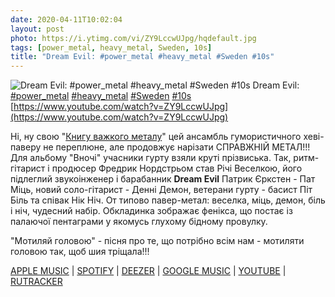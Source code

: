 ```yaml
---
date: 2020-04-11T10:02:04
layout: post
photo: https://i.ytimg.com/vi/ZY9LccwUJpg/hqdefault.jpg
tags: [power_metal, heavy_metal, Sweden, 10s]
title: "Dream Evil: #power_metal #heavy_metal #Sweden #10s"
---
```

![Dream Evil: #power_metal #heavy_metal #Sweden #10s](https://i.ytimg.com/vi/ZY9LccwUJpg/hqdefault.jpg)
Dream Evil: [#power_metal](/tags/#power_metal) [#heavy_metal](/tags/#heavy_metal) [#Sweden](/tags/#Sweden) [#10s](/tags/#10s) [https://www.youtube.com/watch?v=ZY9LccwUJpg](https://www.youtube.com/watch?v=ZY9LccwUJpg)

Ні, ну свою &quot;[Книгу важкого металу](/2019-12-11-dream-evil--power-metal-heavy-metal-sweden-00s)&quot; цей ансамбль гумористичного хеві-паверу не переплюне, але продовжує нарізати СПРАВЖНІЙ МЕТАЛ!!! Для альбому &quot;Вночі&quot; учасники гурту взяли круті прізвиська. Так, ритм-гітарист і продюсер Фредрик Нордстрьом став Річі Веселкою, його підлеглий звукоінженер і барабанник **Dream Evil** Патрик Єркстен - Пат Міць, новий соло-гітарист - Денні Демон, ветерани гурту - басист Піт Біль та співак Нік Ніч. От типово павер-метал: веселка, міць, демон, біль і ніч, чудесний набір. Обкладинка зображає фенікса, що постає із палаючої пентаграми у якомусь глухому бідному провулку.

&quot;Мотиляй головою&quot; - пісня про те, що потрібно всім нам - мотиляти головою так, щоб шия тріщала!!!

[APPLE MUSIC](https://music.apple.com/bs/album/in-the-night/1124991960) \| [SPOTIFY](https://open.spotify.com/album/0G1Kvmv2iA4fCcT1DUYZpv) \| [DEEZER](https://www.deezer.com/album/13370559?utm_source=deezer&amp;utm_content=album-13370559&amp;utm_term=1601611822_1586588196&amp;utm_medium=web) \| [GOOGLE MUSIC](https://play.google.com/music/m/Bpyfyrz5irrdpvx2n7s5rotfszy?t=In_The_Night_-_Dream_Evil) \| [YOUTUBE](https://www.youtube.com/playlist?list=PLfuvG2Jx-slNqVkgZzudcd6OKL3yx1eS7) \| [RUTRACKER](https://rutracker.org/forum/viewtopic.php?t=5407427)